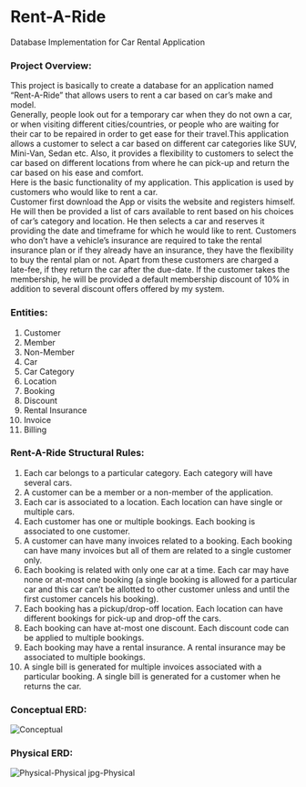 # Rent-A-Ride
 Database Implementation for Car Rental Application

### Project Overview:
This project is basically to create a database for an application named “Rent-A-Ride” that allows users to rent a car based on car’s make and model.   
Generally, people look out for a temporary car when they do not own a car, or when visiting different cities/countries, or people who are waiting for their car to be repaired in order to get ease for their travel.This application allows a customer to select a car based on different car categories like SUV, Mini-Van, Sedan etc. Also, it provides a flexibility to customers to select the car based on different locations from where he can pick-up and return the car based on his ease and comfort.  
Here is the basic functionality of my application. This application is used by customers who would like to rent a car.   
Customer first download the App or visits the website and registers himself. He will then be provided a list of cars available to rent based on his choices of car’s category and location. He then selects a car and reserves it providing the date and timeframe for which he would like to rent. Customers who don’t have a vehicle’s insurance are required to take the rental insurance plan or if they already have an insurance, they have the flexibility to buy the rental plan or not. Apart from these customers are charged a late-fee, if they return the car after the due-date. If the customer takes the membership, he will be provided a default membership discount of 10% in addition to several discount offers offered by my system. 
  
### Entities:
1.	Customer
2.	Member
3.	Non-Member
4.	Car
5.	Car Category
6.	Location
7.	Booking
8.	Discount
9.	Rental Insurance
10.	Invoice
11.	Billing  
   
### Rent-A-Ride Structural Rules:
1.	Each car belongs to a particular category. Each category will have several cars.  
2.	A customer can be a member or a non-member of the application.  
3.	Each car is associated to a location. Each location can have single or multiple cars.  
4.	Each customer has one or multiple bookings. Each booking is associated to one customer.  
5.	A customer can have many invoices related to a booking. Each booking can have many invoices but all of them are related to a single customer only.  
6.	Each booking is related with only one car at a time. Each car may have none or at-most one booking (a single booking is allowed for a particular car and this car can’t be allotted to other customer unless and until the first customer cancels his booking).  
7.	Each booking has a pickup/drop-off location. Each location can have different bookings for pick-up and drop-off the cars.  
8.	Each booking can have at-most one discount. Each discount code can be applied to multiple bookings.  
9.	Each booking may have a rental insurance. A rental insurance may be associated to multiple bookings.  
10.	A single bill is generated for multiple invoices associated with a particular booking. A single bill is generated for a customer when he returns the car.    

### Conceptual ERD:
![Conceptual](https://user-images.githubusercontent.com/60439971/105414441-7e63e580-5c05-11eb-8607-82af1fd6fb89.png)

### Physical ERD:
![Physical-Physical jpg-Physical](https://user-images.githubusercontent.com/60439971/105414515-96d40000-5c05-11eb-8981-9b02ef402c51.png)

